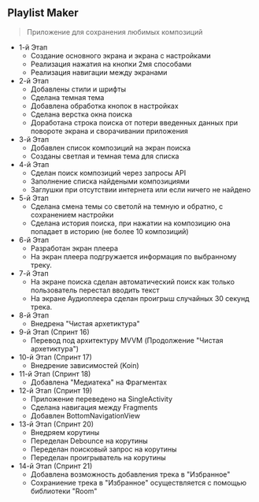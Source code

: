 ## Playlist Maker
> Приложение для сохранения любимых композиций

- 1-й Этап
    * Создание основного экрана и экрана с настройками
    * Реализация нажатия на кнопки 2мя способами
    * Реализация навигации между экранами
- 2-й Этап
    * Добавлены стили и шрифты
    * Сделана темная тема
    * Добавлена обработка кнопок в настройках
    * Сделана верстка окна поиска
    * Доработана строка поиска от потери введенных данных при повороте экрана и сворачивании приложения
- 3-й Этап
    * Добавлен список композиций на экран поиска
    * Созданы светлая и темная тема для списка
- 4-й Этап
    * Сделан поиск композиций через запросы API
    * Заполнение списка найдеными композициями
    * Заглушки при отсутствии интернета или если ничего не найдено
- 5-й Этап
    * Сделана смена темы со светолй на темную и обратно, с сохранением настройки
    * Сделана история поиска, при нажатии на композицию она попадает в историю (не более 10 композиций)
- 6-й Этап
    * Разработан экран плеера
    * На экран плеера подгружается информация по выбранному треку.
- 7-й Этап
    * На экране поиска сделан автоматический поиск как только пользователь перестал вводить текст
    * На экране Аудиоплеера сделан проигрыш случайных 30 секунд трека.
- 8-й Этап
    * Внедрена "Чистая архетиктура"
- 9-й Этап (Спринт 16)
    * Перевод под архитектуру MVVM (Продолжение "Чистая архетиктура")
- 10-й Этап (Спринт 17)
    * Внедрение зависимостей (Koin)
- 11-й Этап (Спринт 18)
    * Добавлена "Медиатека" на Фрагментах
- 12-й Этап (Спринт 19)
    * Приложение переведено на SingleActivity
    * Сделана навигация между Fragments
    * Добавлен BottomNavigationView
- 13-й Этап (Спринт 20)
    * Внедряем корутины
    * Переделан Debounce на корутины
    * Переделан поисковый запрос на корутины
    * Переделан проигрыватель на корутины
- 14-й Этап (Спринт 21)
    * Добавлена возможность добавления трека в "Избранное"
    * Сохраниение трека в "Избранное" осуществляется с помощью библиотеки "Room"